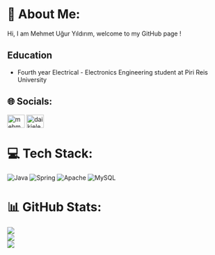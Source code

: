 # 💫 About Me:
Hi, I am Mehmet Uğur Yıldırım, welcome to my GitHub page !
              
## Education
- Fourth year Electrical - Electronics Engineering student at Piri Reis University

## 🌐 Socials:
<p align="left">
<a href="https://linkedin.com/in/mehmet-uğur-yıldırım" target="blank"><img align="center" src="https://raw.githubusercontent.com/rahuldkjain/github-profile-readme-generator/master/src/images/icons/Social/linked-in-alt.svg" alt="mehmet-uğur-yıldırım" height="30" width="40" /></a>
<a href="https://www.leetcode.com/daikieleven" target="blank"><img align="center" src="https://raw.githubusercontent.com/rahuldkjain/github-profile-readme-generator/master/src/images/icons/Social/leet-code.svg" alt="daikieleven" height="30" width="40" /></a>
</p>

# 💻 Tech Stack:
![Java](https://img.shields.io/badge/java-%23ED8B00.svg?style=for-the-badge&logo=java&logoColor=white) ![Spring](https://img.shields.io/badge/spring-%236DB33F.svg?style=for-the-badge&logo=spring&logoColor=white) ![Apache](https://img.shields.io/badge/apache-%23D42029.svg?style=for-the-badge&logo=apache&logoColor=white) ![MySQL](https://img.shields.io/badge/mysql-%2300f.svg?style=for-the-badge&logo=mysql&logoColor=white)

# 📊 GitHub Stats:
![](https://github-readme-stats.vercel.app/api?username=muguryildirim&theme=dark&hide_border=true&include_all_commits=false&count_private=false)<br/>
![](https://github-readme-streak-stats.herokuapp.com/?user=muguryildirim&theme=dark&hide_border=true)<br/>
![](https://github-readme-stats.vercel.app/api/top-langs/?username=muguryildirim&theme=dark&hide_border=true&include_all_commits=false&count_private=false&layout=compact)

